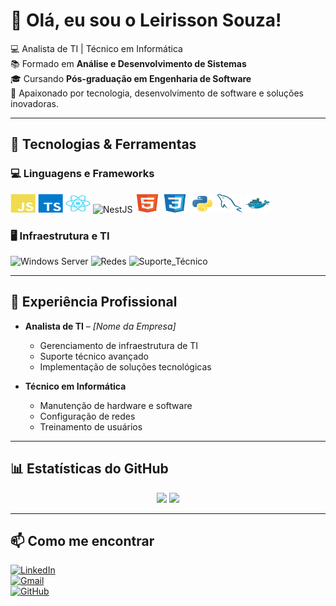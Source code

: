 # 👋 Olá, eu sou o Leirisson Souza!  

💻 Analista de TI | Técnico em Informática  
📚 Formado em **Análise e Desenvolvimento de Sistemas**  
🎓 Cursando **Pós-graduação em Engenharia de Software**  
🚀 Apaixonado por tecnologia, desenvolvimento de software e soluções inovadoras.  

---

## 🔧 Tecnologias & Ferramentas  

### 💻 Linguagens e Frameworks
<div style="display: inline-block;">
  <img alt="JavaScript" height="30" width="40" src="https://raw.githubusercontent.com/devicons/devicon/master/icons/javascript/javascript-plain.svg">
  <img alt="TypeScript" height="30" width="40" src="https://raw.githubusercontent.com/devicons/devicon/master/icons/typescript/typescript-plain.svg">
  <img alt="React" height="30" width="40" src="https://raw.githubusercontent.com/devicons/devicon/master/icons/react/react-original.svg">
  <img alt="NestJS" height="30" width="40" src="https://nestjs.com/img/logo-small.svg">
  <img alt="HTML5" height="30" width="40" src="https://raw.githubusercontent.com/devicons/devicon/master/icons/html5/html5-original.svg">
  <img alt="CSS3" height="30" width="40" src="https://raw.githubusercontent.com/devicons/devicon/master/icons/css3/css3-original.svg">
  <img alt="Python" height="30" width="40" src="https://raw.githubusercontent.com/devicons/devicon/master/icons/python/python-original.svg">
  <img alt="MySQL" height="30" width="40" src="https://raw.githubusercontent.com/devicons/devicon/master/icons/mysql/mysql-original.svg">
  <img alt="Docker" height="30" width="40" src="https://raw.githubusercontent.com/devicons/devicon/master/icons/docker/docker-original.svg">
</div>

### 🖥️ Infraestrutura e TI
![Windows Server](https://img.shields.io/badge/Windows_Server-0078D6?style=for-the-badge&logo=windows&logoColor=white)
![Redes](https://img.shields.io/badge/Redes-Information_Technology-blue)
![Suporte_Técnico](https://img.shields.io/badge/Suporte_Técnico-Expertise-orange)

---

## 💼 Experiência Profissional

- **Analista de TI** – *[Nome da Empresa]*  
  - Gerenciamento de infraestrutura de TI  
  - Suporte técnico avançado  
  - Implementação de soluções tecnológicas  

- **Técnico em Informática**  
  - Manutenção de hardware e software  
  - Configuração de redes  
  - Treinamento de usuários  

---

## 📊 Estatísticas do GitHub  

<div align="center">
  <img height="160em" src="https://github-readme-stats.vercel.app/api?username=leirisson&show_icons=true&theme=radical" />
  <img height="160em" src="https://github-readme-stats.vercel.app/api/top-langs/?username=leirisson&layout=compact&theme=radical" />
</div>

---

## 📫 Como me encontrar  
[![LinkedIn](https://img.shields.io/badge/LinkedIn-0077B5?style=for-the-badge&logo=linkedin&logoColor=white)](https://www.linkedin.com/in/leirisson-souza-dos-santos-00a89720b/)  
[![Gmail](https://img.shields.io/badge/Gmail-D14836?style=for-the-badge&logo=gmail&logoColor=white)](mailto:leirissonsouza99@gmail.com)  
[![GitHub](https://img.shields.io/badge/GitHub-100000?style=for-the-badge&logo=github&logoColor=white)](https://github.com/leirisson)  
